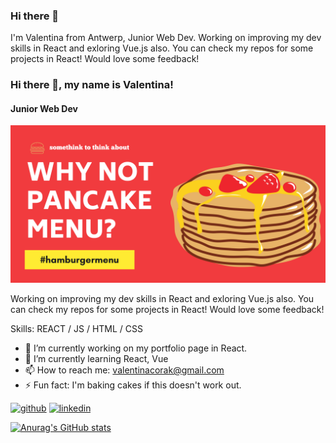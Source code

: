 ### Hi there 👋

I'm Valentina from Antwerp, Junior Web Dev. Working on improving my dev skills in React and exloring Vue.js also. You can check my repos for some projects in React! Would love some feedback!

### Hi there 👋, my name is Valentina!
#### Junior Web Dev
![Junior Web Dev](https://github.com/VCorak/VCorak/blob/main/Red%20Purple%20Modern%20Occult%20Tarot%20Reading%20Business%20Halloween%20Banner.png)

Working on improving my dev skills in React and exloring Vue.js also. You can check my repos for some projects in React! Would love some feedback!

Skills: REACT / JS / HTML / CSS

- 🔭 I’m currently working on my portfolio page in React. 
- 🌱 I’m currently learning React, Vue 
- 📫 How to reach me: valentinacorak@gmail.com 
- ⚡ Fun fact: I'm baking cakes if this doesn't work out. 


[<img src='https://cdn.jsdelivr.net/npm/simple-icons@3.0.1/icons/github.svg' alt='github' height='40'>](https://github.com/https://github.com/VCorak)  [<img src='https://cdn.jsdelivr.net/npm/simple-icons@3.0.1/icons/linkedin.svg' alt='linkedin' height='40'>](https://www.linkedin.com/in/linkedin.com/in/valentina-corak-060/)  



[![Anurag's GitHub stats](https://github-readme-stats.vercel.app/api?username=vcorak)](https://github.com/anuraghazra/github-readme-stats)

